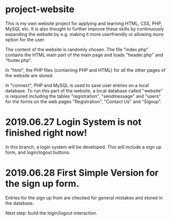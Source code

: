 # project-website
This is my own website project for applying and learning HTML, CSS, PHP, MySQL etc. It is also thought to further improve these skills by continuously expanding the website by e.g. making it more userfriendly or allowing more option for the user.

The content of the website is randomly chosen. The file "index.php" contains the HTML main part of the main page and loads "header.php" and "footer.php". 

In "html", the PHP files (containing PHP and HTML) for all the other pages of the website are stored.

In "connect", PHP and MySQL is used to save user entries on a local database. To run this part of the website, a local database called "website" is required including the tables "registration", "sendmessage" and "users" for the forms on the web pages "Registration", "Contact Us" and "Signup".

# 2019.06.27 Login System is not finished right now!
In this branch, a login system will be developed. This will include a sign up form, and login/logout buttons.

# 2019.06.28 First Simple Version for the sign up form.
Entries for the sign up from are checked for general mistakes and stored in the database.

Next step: build the login/logout interaction.
